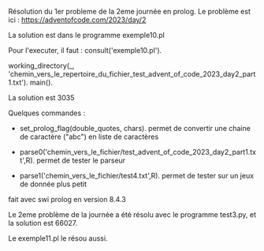 Résolution du 1er probleme de la 2eme journée en prolog.
Le problème est ici : https://adventofcode.com/2023/day/2

La solution est dans le programme exemple10.pl

Pour l'executer, il faut :
consult('exemple10.pl').

working_directory(_, 'chemin_vers_le_repertoire_du_fichier_test_advent_of_code_2023_day2_part1.txt').
main().

La solution est 3035

Quelques commandes :
- set_prolog_flag(double_quotes, chars).
permet de convertir une chaine de caractère ("abc") en liste de caractères

- parse0('chemin_vers_le_fichier/test_advent_of_code_2023_day2_part1.txt',R).
permet de tester le parseur

- parse1('chemin_vers_le_fichier/test4.txt',R).
permet de tester sur un jeux de donnée plus petit

fait avec swi prolog en version 8.4.3

Le 2eme problème de la journée a été résolu avec le programme test3.py, et la solution est 66027.


Le exemple11.pl le résou aussi.
